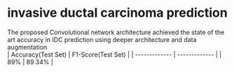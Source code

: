 # invasive ductal carcinoma prediction
The proposed Convolutional network architecture achieved the state of the art accuracy in IDC prediction using deeper architecture and data augmentation<br>
| Accuracy(Test Set)  | F1-Score(Test Set) |
| ------------- | ------------- |
| 89%  | 89.34%  |
